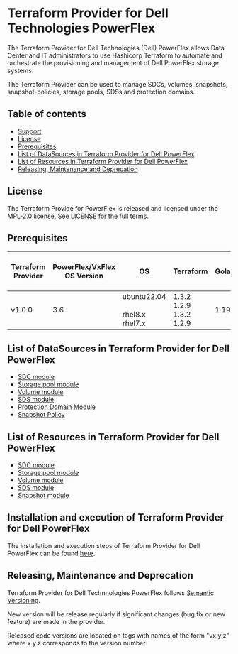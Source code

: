 # Terraform Provider for Dell Technologies PowerFlex

The Terraform Provider for Dell Technologies (Dell) PowerFlex allows Data Center and IT administrators to use Hashicorp Terraform to automate and orchestrate the provisioning and management of Dell PowerFlex storage systems.

The Terraform Provider can be used to manage SDCs, volumes, snapshots, snapshot-policies, storage pools, SDSs and protection domains.

## Table of contents

* [Support](https://github.com/dell/terraform-provider-powerflex/blob/main/docs/SUPPORT.md)
* [License](#license)
* [Prerequisites](#prerequisites)
* [List of DataSources in Terraform Provider for Dell PowerFlex](#list-of-datasources-in-terraform-provider-for-dell-powerflex)
* [List of Resources in Terraform Provider for Dell PowerFlex](#list-of-resources-in-terraform-provider-for-dell-powerflex)
* [Releasing, Maintenance and Deprecation](#releasing-maintenance-and-deprecation)

## License
The Terraform Provide for PowerFlex is released and licensed under the MPL-2.0 license. See [LICENSE](https://github.com/dell/terraform-provider-powerflex/blob/main/LICENSE) for the full terms.

## Prerequisites

| **Terraform Provider** | **PowerFlex/VxFlex OS Version** | **OS** | **Terraform** | **Golang** | **Terraform Plugin Framework version**              |
|---------------------|-----------------------|-------|--------------------|--------------------------|--------------------|
| v1.0.0 | 3.6 | ubuntu22.04 <br> <br> rhel8.x <br> rhel7.x | 1.3.2 <br> 1.2.9 <br> 1.3.2 <br> 1.2.9 <br> | 1.19.x | 1.0.1

## List of DataSources in Terraform Provider for Dell PowerFlex
  * [SDC module](https://github.com/dell/terraform-provider-powerflex/blob/main/docs/data-sources/sdc.md)
  * [Storage pool module](https://github.com/dell/terraform-provider-powerflex/blob/main/docs/data-sources/storagepool.md)
  * [Volume module](https://github.com/dell/terraform-provider-powerflex/blob/main/docs/data-sources/volume.md)
  * [SDS module](https://github.com/dell/terraform-provider-powerflex/blob/main/docs/data-sources/sds.md)
  * [Protection Domain Module](https://github.com/dell/terraform-provider-powerflex/blob/main/docs/data-sources/protection_domain.md)
  * [Snapshot Policy](https://github.com/dell/terraform-provider-powerflex/blob/main/docs/data-sources/protection_domain.md)

## List of Resources in Terraform Provider for Dell PowerFlex
  * [SDC module](https://github.com/dell/terraform-provider-powerflex/blob/main/docs/resources/sdc.md)
  * [Storage pool module](https://github.com/dell/terraform-provider-powerflex/blob/main/docs/resources/storagepool.md)
  * [Volume module](https://github.com/dell/terraform-provider-powerflex/blob/main/docs/resources/volume.md)
  * [SDS module](https://github.com/dell/terraform-provider-powerflex/blob/main/docs/resources/sds.md)
  * [Snapshot module](https://github.com/dell/terraform-provider-powerflex/blob/main/docs/resources/snapshot.md)

## Installation and execution of Terraform Provider for Dell PowerFlex
The installation and execution steps of Terraform Provider for Dell PowerFlex can be found [here](https://github.com/dell/terraform-provider-powerflex/blob/main/docs/INSTALLATION.md).

## Releasing, Maintenance and Deprecation

Terraform Provider for Dell Technnologies PowerFlex follows [Semantic Versioning](https://semver.org/).

New version will be release regularly if significant changes (bug fix or new feature) are made in the provider.

Released code versions are located on tags with names of the form "vx.y.z" where x.y.z corresponds to the version number.
